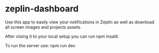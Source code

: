 # zeplin-dashboard

Use this app to easily view your notifications in Zeplin as well as download all screen images and projects assets. 

After cloing it to your local setup you can run npm insatll. 

To run the server use: npm run dev 
